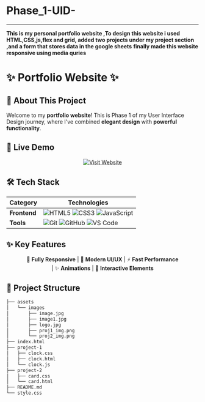 # Phase_1-UID-
***********************************************
**This is my personal portfolio website ,To design this website i used HTML,CSS,js,flex and grid, added two projects under my project section ,and a form that stores data in the google sheets**
**finally made this website responsive using media quries**





# ✨ Portfolio Website ✨

<div align="center">
</div>

## 🌟 About This Project

Welcome to my **portfolio website**! This is Phase 1 of my User Interface Design journey, where I've combined **elegant design** with **powerful functionality**. 

## 🚀 Live Demo

<div align="center">
  
[![Visit Website](https://img.shields.io/badge/Visit-Live_Demo-4a6cf7?style=for-the-badge&logo=google-chrome&logoColor=white)](https://purushotham-mutyala.github.io/Phase_1-UID-/)

</div>

## 🛠 Tech Stack

<div align="center">

| Category       | Technologies                                                                 |
|----------------|------------------------------------------------------------------------------|
| **Frontend**   | ![HTML5](https://img.shields.io/badge/HTML5-E34F26?style=flat&logo=html5&logoColor=white) ![CSS3](https://img.shields.io/badge/CSS3-1572B6?style=flat&logo=css3&logoColor=white) ![JavaScript](https://img.shields.io/badge/JavaScript-F7DF1E?style=flat&logo=javascript&logoColor=black) |
| **Tools**      | ![Git](https://img.shields.io/badge/Git-F05032?style=flat&logo=git&logoColor=white) ![GitHub](https://img.shields.io/badge/GitHub-181717?style=flat&logo=github&logoColor=white) ![VS Code](https://img.shields.io/badge/VS_Code-007ACC?style=flat&logo=visual-studio-code&logoColor=white) |

</div>

## ✨ Key Features

<div align="center">

📱 **Fully Responsive** | 🎨 **Modern UI/UX** | ⚡ **Fast Performance**  
| ✨ **Animations** | 📝 **Interactive Elements**

</div>

## 📂 Project Structure

```bash
├── assets
│   └── images
│       ├── image.jpg
│       ├── image1.jpg
│       ├── logo.jpg
│       ├── proj1_img.png
│       └── proj2_img.png
├── index.html
├── project-1
│   ├── clock.css
│   ├── clock.html
│   └── clock.js
├── project-2
│   ├── card.css
│   └── card.html
├── README.md
└── style.css

